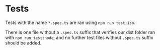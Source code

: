 # Tests

Tests with the name `*.spec.ts` are ran using `npm run test:iso`.

There is one file without a `.spec.ts` suffix that verifies our dist folder ran with `npm run test:node`, and no further test files without `.spec.ts` suffix should be added.
